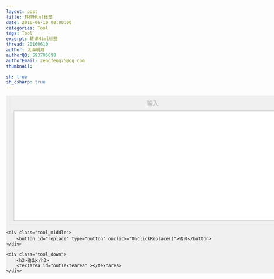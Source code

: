 ```yaml
---
layout: post
title: 转译Html标签
date: 2016-06-10 00:00:00
categories: Tool
tags: Tool
excerpt: 转译Html标签
thread: 20160610
author: 大海明月
authorQQ: 593705098
authorEmail: zengfeng75@qq.com
thumbnail: 

sh: true
sh_csharp: true
---
```




<style type="text/css">

	.tool {
		width: 800px;
  		margin: 0px auto 0px auto;
    	padding: 0px;
  		background-color: #F0F0F0;
	}


	.tool div  {
  		margin: 10px;
    	padding: 10px;
  		border: solid 1px #E6E6E6;
	}


	.tool  h3{
    	text-align: center;
    	color: #C0C0C0;
		font-size:16px;
	    line-height:20px;
  		margin: 0px;
    	padding: 0px 0px 10px 0px;
	}


	.tool  textarea{
	    background-color: white;
	    border: 1px solid #C0C0C0;
	    padding: 2px;
	    font-size:12px;
	    line-height:16px;

    	width: 100%;
    	height: 300px;
	}

	.tool .tool_middle
	{
		text-align: center;
	}

	 .tool button
	 {
	    font-family: sans-serif;
	 	font-size: 16px;
	    line-height:30px;
	    width: 120px;
	    height: 40px;
	 	margin:20px 0px;
	 	background-color: #EEF7F1;
	    border: 1px solid #D0E6D7;
	    color: #62B079;

	 }


	 .tool button:hover
	 {
	    border: 1px solid #EEF7EE;
	    color: #62B0aa;
	 }
</style>

<script  type="text/javascript" > 
function OnClickReplace()
{

		var inTextearea 	= document.getElementById('inTextearea');
		var outTextearea 	= document.getElementById('outTextearea');
		var txt 			= inTextearea.value;
		txt = txt.replace(/\</g, "&lt;").replace(/\>/g, "&gt;").replace(/\"/g, "&quot;").replace(/" "/g, "&nbsp;");
		outTextearea.value = txt;
}
</script>

<div class="tool">
	<div class="tool_up">
		<h3>输入</h3>
		<textarea id="inTextearea" ></textarea>
	</div>

	<div class="tool_middle">
		<button id="replace" type="button" onclick="OnClickReplace()">转译</button>
	</div>

	<div class="tool_down">
		<h3>输出</h3>
		<textarea id="outTextearea" ></textarea>
	</div>
</div>

